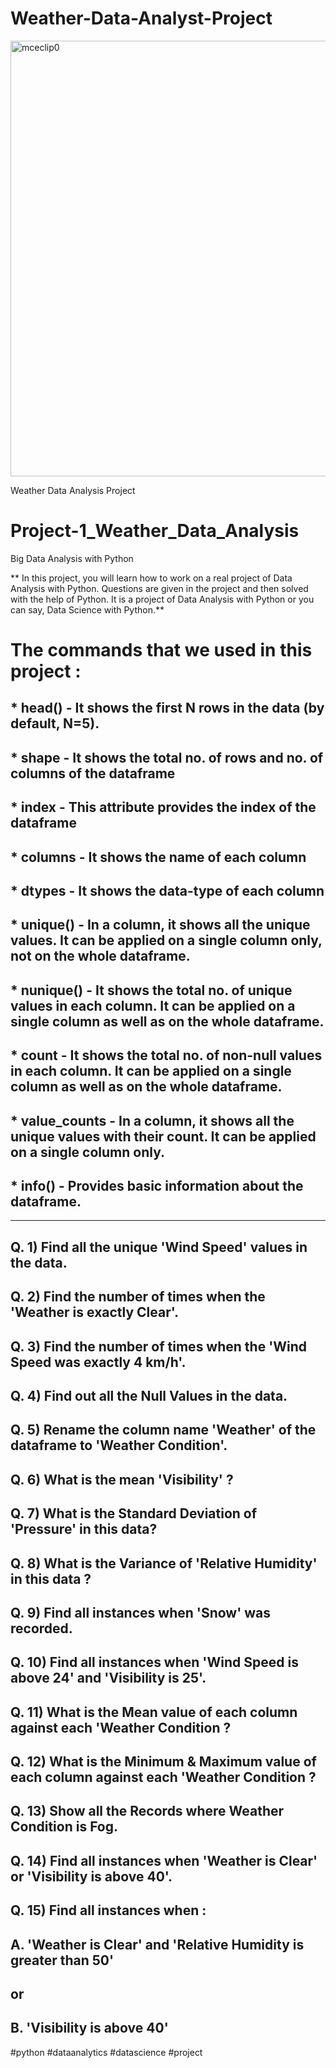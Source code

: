 # Weather-Data-Analyst-Project


<img width="1107" height="697" alt="mceclip0" src="https://github.com/user-attachments/assets/99ae2fcb-de4c-4a18-a0af-32f6308a9db0" />

Weather Data Analysis Project
# Project-1_Weather_Data_Analysis
Big Data Analysis with Python

** In this project, you will learn how to work on a real project of Data Analysis with Python. Questions are given in the project and then solved with the help of Python. It is a project of Data Analysis with Python or you can say, Data Science with Python.**

# The commands that we used in this project :

## * head() - It shows the first N rows in the data (by default, N=5).
## * shape - It shows the total no. of rows and no. of columns of the dataframe
## * index - This attribute provides the index of the dataframe
## * columns - It shows the name of each column
## * dtypes - It shows the data-type of each column
## * unique() - In a column, it shows all the unique values. It can be applied on a single column only, not on the whole dataframe.
## * nunique() - It shows the total no. of unique values in each column. It can be applied on a single column as well as on the whole dataframe.
## * count - It shows the total no. of non-null values in each column. It can be applied on a single column as well as on the whole dataframe.
## * value_counts - In a column, it shows all the unique values with their count. It can be applied on a single column only.
## * info() - Provides basic information about the dataframe.

--------------------------------------------

## Q. 1)  Find all the unique 'Wind Speed' values in the data.

## Q. 2) Find the number of times when the 'Weather is exactly Clear'.

## Q. 3) Find the number of times when the 'Wind Speed was exactly 4 km/h'.

## Q. 4) Find out all the Null Values in the data.

## Q. 5) Rename the column name 'Weather' of the dataframe to 'Weather Condition'.

## Q. 6) What is the mean 'Visibility' ?

## Q. 7) What is the Standard Deviation of 'Pressure'  in this data?

## Q. 8) What is the Variance of 'Relative Humidity' in this data ?

## Q. 9) Find all instances when 'Snow' was recorded.

## Q. 10) Find all instances when 'Wind Speed is above 24' and 'Visibility is 25'.

## Q. 11) What is the Mean value of each column against each 'Weather Condition ?

## Q. 12) What is the Minimum & Maximum value of each column against each 'Weather Condition ?

## Q. 13) Show all the Records where Weather Condition is Fog.

## Q. 14) Find all instances when 'Weather is Clear' or 'Visibility is above 40'.

## Q. 15) Find all instances when :
##  A. 'Weather is Clear' and 'Relative Humidity is greater than 50'
## or
## B. 'Visibility is above 40'

#python #dataanalytics #datascience #project
